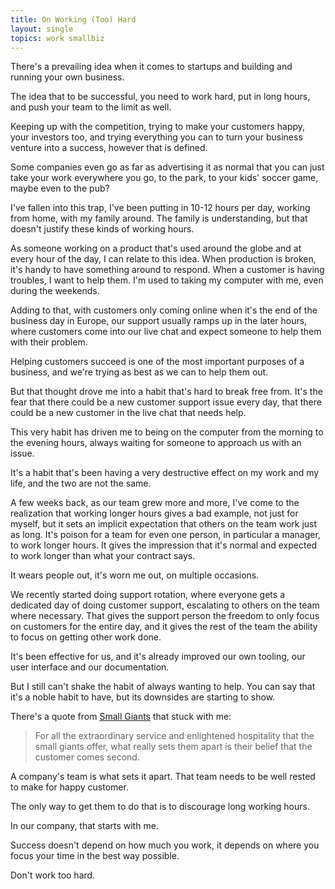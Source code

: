 ```yaml
---
title: On Working (Too) Hard
layout: single
topics: work smallbiz
---
```

There's a prevailing idea when it comes to startups and building and running
your own business.

The idea that to be successful, you need to work hard, put in long hours, and
push your team to the limit as well.

Keeping up with the competition, trying to make your customers happy, your
investors too, and trying everything you can to turn your business venture into
a success, however that is defined.

Some companies even go as far as advertising it as normal that you can just take
your work everywhere you go, to the park, to your kids' soccer game, maybe even
to the pub?

I've fallen into this trap, I've been putting in 10-12 hours per day, working
from home, with my family around. The family is understanding, but that doesn't
justify these kinds of working hours.

As someone working on a product that's used around the globe and at every hour
of the day, I can relate to this idea. When production is broken, it's handy to
have something around to respond. When a customer is having troubles, I want to
help them. I'm used to taking my computer with me, even during the weekends.

Adding to that, with customers only coming online when it's the end of the
business day in Europe, our support usually ramps up in the later hours, where
customers come into our live chat and expect someone to help them with their
problem.

Helping customers succeed is one of the most important purposes of a business,
and we're trying as best as we can to help them out.

But that thought drove me into a habit that's hard to break free from. It's the
fear that there could be a new customer support issue every day, that there
could be a new customer in the live chat that needs help.

This very habit has driven me to being on the computer from the morning to the
evening hours, always waiting for someone to approach us with an issue.

It's a habit that's been having a very destructive effect on my work and my
life, and the two are not the same.

A few weeks back, as our team grew more and more, I've come to the realization
that working longer hours gives a bad example, not just for myself, but it sets
an implicit expectation that others on the team work just as long. It's poison
for a team for even one person, in particular a manager, to work longer hours.
It gives the impression that it's normal and expected to work longer than what
your contract says.

It wears people out, it's worn me out, on multiple occasions.

We recently started doing support rotation, where everyone gets a dedicated
day of doing customer support, escalating to others on the team where
necessary. That gives the support person the freedom to only focus on
customers for the entire day, and it gives the rest of the team the ability to
focus on getting other work done.

It's been effective for us, and it's already improved our own tooling, our
user interface and our documentation.

But I still can't shake the habit of always wanting to help. You can say that
it's a noble habit to have, but its downsides are starting to show.

There's a quote from [Small Giants](http://amzn.to/1hOnAXC) that stuck with me:

> For all the extraordinary service and enlightened hospitality that the small
> giants offer, what really sets them apart is their belief that the customer
> comes second.

A company's team is what sets it apart. That team needs to be well rested to
make for happy customer.

The only way to get them to do that is to discourage long working hours.

In our company, that starts with me.

Success doesn't depend on how much you work, it depends on where you focus your
time in the best way possible.

Don't work too hard. 
